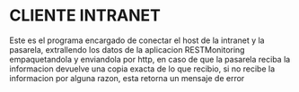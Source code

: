 # CLIENTE INTRANET
Este es el programa encargado de conectar el host de la intranet y la pasarela, extrallendo los datos de la aplicacion RESTMonitoring
empaquetandola y enviandola por http, en caso de que la pasarela reciba la informacion devuelve una copia exacta
de lo que recibio, si no recibe la informacion por alguna razon, esta retorna un mensaje de error 
